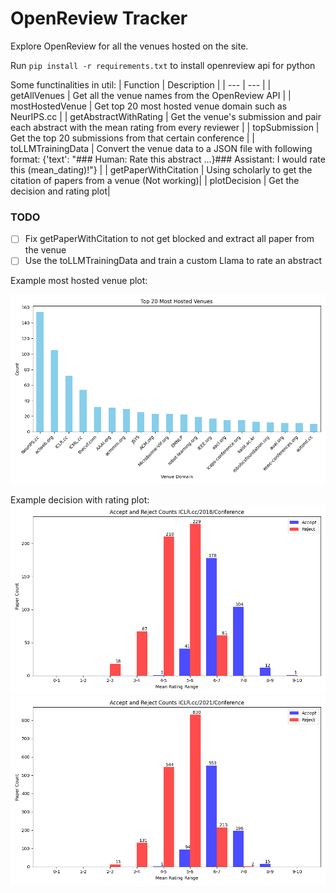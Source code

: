 # OpenReview Tracker
Explore OpenReview for all the venues hosted on the site.

Run ```pip install -r requirements.txt``` to install openreview api for python

Some functinalities in util:
| Function | Description |
| --- | --- |
| getAllVenues | Get all the venue names from the OpenReview API |
| mostHostedVenue | Get top 20 most hosted venue domain such as NeurIPS.cc |
| getAbstractWithRating | Get the venue's submission and pair each abstract with the mean rating from every reviewer |
| topSubmission | Get the top 20 submissions from that certain conference |
| toLLMTrainingData | Convert the venue data to a JSON file with following format: {'text': "### Human: Rate this abstract ...}### Assistant: I would rate this (mean_dating)!"} |
| getPaperWithCitation | Using scholarly to get the citation of papers from a venue (Not working)|
| plotDecision | Get the decision and rating plot|

### TODO
- [ ] Fix getPaperWithCitation to not get blocked and extract all paper from the venue
- [ ] Use the toLLMTrainingData and train a custom Llama to rate an abstract

Example most hosted venue plot:

![Alt text](images/MostHostedVenue.png)

Example decision with rating plot:
![Alt text](images/decision_ICLR.cc_2018_Conference.png)
![Alt text](images/decision_ICLR.cc_2021_Conference.png)